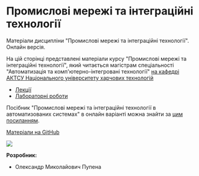 # Промислові мережі та інтеграційні технології

Матеріали дисципліни "Промислові мережі та інтеграційні технології". Онлайн версія.

На цій сторінці представлені матеріали курсу "Промислові мережі та інтеграційні технології", який читається магістрам спеціальності "Автоматизація та комп'ютерно-інтегровані технології" [на кафедрі АКТСУ Національного університету харчових технологій](http://www.iasu-nuft.pp.ua/) 

- [Лекції](lec/README.md)
- [Лабораторні роботи](lab/README.md)



Посібник "Промислові мережі та інтеграційні технології в автоматизованих системах" в онлайн варіанті можна знайти за [цим посиланням](https://github.com/pupenasan/fieldbusbook).



[Матеріали на GitHub](https://github.com/pupenasan/fieldbus)

![](G:\san\AKIT\ДИСЦИП\кпз\GitVer\media\1.png)

**Розробник:**

- Олександр Миколайович Пупена

